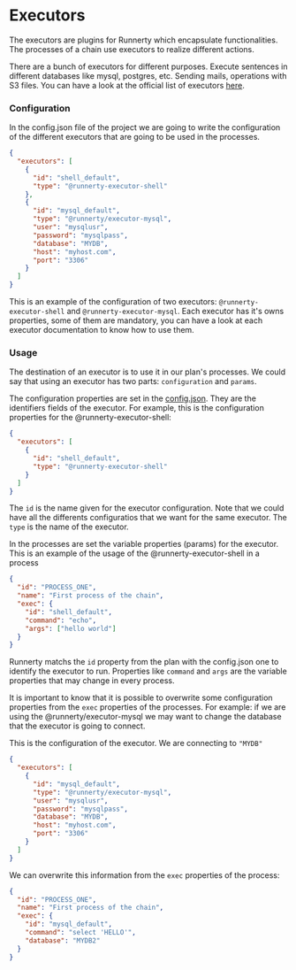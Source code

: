 # Executors

The executors are plugins for Runnerty which encapsulate functionalities. The processes of a chain use executors to realize different actions.

There are a bunch of executors for different purposes. Execute sentences in different databases like mysql, postgres, etc. Sending mails, operations with S3 files. You can have a look at the official list of executors [here](plugins.md).

### Configuration

In the config.json file of the project we are going to write the configuration of the different executors that are going to be used in the processes.

```json
{
  "executors": [
    {
      "id": "shell_default",
      "type": "@runnerty-executor-shell"
    },
    {
      "id": "mysql_default",
      "type": "@runnerty/executor-mysql",
      "user": "mysqlusr",
      "password": "mysqlpass",
      "database": "MYDB",
      "host": "myhost.com",
      "port": "3306"
    }
  ]
}
```

This is an example of the configuration of two executors: `@runnerty-executor-shell` and `@runnerty-executor-mysql`. Each executor has it's owns properties, some of them are mandatory, you can have a look at each executor documentation to know how to use them.

### Usage

The destination of an executor is to use it in our plan's processes. We could say that using an executor has two parts: `configuration` and `params`.

The configuration properties are set in the [config.json](config.md). They are the identifiers fields of the executor. For example, this is the configuration properties for the @runnerty-executor-shell:

```json
{
  "executors": [
    {
      "id": "shell_default",
      "type": "@runnerty-executor-shell"
    }
  ]
}
```

The `id` is the name given for the executor configuration. Note that we could have all the differents configuratios that we want for the same executor. The `type` is the name of the executor.

In the processes are set the variable properties (params) for the executor. This is an example of the usage of the @runnerty-executor-shell in a process

```json
{
  "id": "PROCESS_ONE",
  "name": "First process of the chain",
  "exec": {
    "id": "shell_default",
    "command": "echo",
    "args": ["hello world"]
  }
}
```

Runnerty matchs the `id` property from the plan with the config.json one to identify the executor to run. Properties like `command` and `args` are the variable properties that may change in every process.

It is important to know that it is possible to overwrite some configuration properties from the `exec` properties of the processes. For example: if we are using the @runnerty/executor-mysql we may want to change the database that the executor is going to connect.

This is the configuration of the executor. We are connecting to `"MYDB"`

```json
{
  "executors": [
    {
      "id": "mysql_default",
      "type": "@runnerty/executor-mysql",
      "user": "mysqlusr",
      "password": "mysqlpass",
      "database": "MYDB",
      "host": "myhost.com",
      "port": "3306"
    }
  ]
}
```

We can overwrite this information from the `exec` properties of the process:

```json
{
  "id": "PROCESS_ONE",
  "name": "First process of the chain",
  "exec": {
    "id": "mysql_default",
    "command": "select 'HELLO'",
    "database": "MYDB2"
  }
}
```
